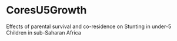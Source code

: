 # CoresU5Growth
Effects of parental survival and co-residence on Stunting in under-5 Children in sub-Saharan Africa
